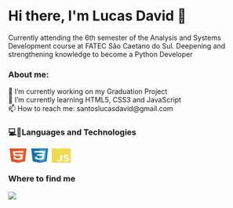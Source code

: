<h1>Hi there, I'm Lucas David 👋</h1>
<p>Currently attending the 6th semester of the Analysis and Systems Development course at FATEC São Caetano do Sul. Deepening and strengthening knowledge to become a Python Developer

<h3>About me:</h3>
🔭 I’m currently working on my Graduation Project<br>
🌱 I’m currently learning HTML5, CSS3 and JavaScript<br>
📫 How to reach me: santoslucasdavid@gmail.com<br>

<div style="display: inline_block">
<h3>💻🚀Languages and Technologies</h3>
  <img align="center" alt="HTML" height="30" width="40" src="https://raw.githubusercontent.com/devicons/devicon/master/icons/html5/html5-original.svg">
  <img align="center" alt="CSS" height="30" width="40" src="https://raw.githubusercontent.com/devicons/devicon/master/icons/css3/css3-original.svg">
  <img align="center" alt="Js" height="30" width="40" src="https://raw.githubusercontent.com/devicons/devicon/master/icons/javascript/javascript-plain.svg">
  </div>
  
  <div>
  <h3>Where to find me</h3>
  <a href="https://www.linkedin.com/in/lucas-david-dos-santos-276066167" target="_blank"><img src="https://img.shields.io/badge/-LinkedIn-%230077B5?style=for-the-badge&logo=linkedin&logoColor=white" target="_blank"></a> 
</div>



